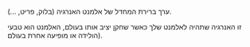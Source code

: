 ערך ברירת המחדל של אלמנט האנרגיה (בלוק, פריט, ...).

זו האנרגיה שתהיה לאלמנט שלך כאשר שחקן יציב אותו בעולם, האלמנט הוא טבעי הולידה או מופיעה אחרת בעולם).